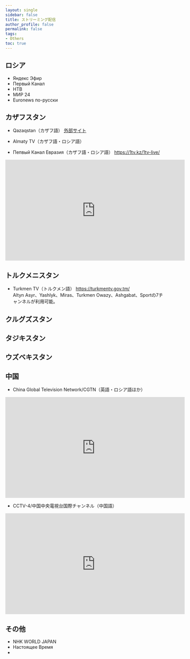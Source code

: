 ```yaml
---
layout: single
sidebar: false
title: ストリーミング配信
author_profile: false
permalink: false
tags:
- Others
toc: true
---
```

## ロシア
- Яндекс Эфир
- Первый Канал
- НТВ
- МИР 24
- Euronews по-русски

## カザフスタン
- Qazaqstan（カザフ語）
 <a href="https://qazaqstan.tv/live">外部サイト</a>


- Almaty TV（カザフ語・ロシア語）
<a href="https://almaty.tv/broadcasting"></a>

- Пепвый Канал Евразия（カザフ語・ロシア語）
<a>https://1tv.kz/1tv-live/<a/>

<iframe width="560" height="315" src="https://www.youtube.com/embed/8eLV7GX1nOQ" frameborder="0" allow="accelerometer; autoplay; clipboard-write; encrypted-media; gyroscope; picture-in-picture" allowfullscreen></iframe>



## トルクメニスタン
- Turkmen TV（トルクメン語）
<a>https://turkmentv.gov.tm/</a> <br>
Altyn Asyr、Yashlyk、Miras、Turkmen Owazy、Ashgabat、Sportの7チャンネルが利用可能。



## クルグズスタン
## タジキスタン
## ウズベキスタン

## 中国
- China Global Television Network/CGTN（英語・ロシア語ほか）
<iframe width="560" height="315" src="https://www.youtube.com/embed/HrbO-6EbT6k" frameborder="0" allow="accelerometer; autoplay; clipboard-write; encrypted-media; gyroscope; picture-in-picture" allowfullscreen></iframe>

- CCTV-4/中国中央電視台国際チャンネル（中国語）
<iframe width="560" height="315" src="https://www.youtube.com/embed/vCDDYb_M2B4" frameborder="0" allow="accelerometer; autoplay; clipboard-write; encrypted-media; gyroscope; picture-in-picture" allowfullscreen></iframe>

## その他
- NHK WORLD JAPAN
- Настоящее Время
- 
